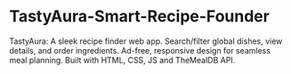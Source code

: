 # TastyAura-Smart-Recipe-Founder
TastyAura: A sleek recipe finder web app. Search/filter global dishes, view details, and order ingredients. Ad-free, responsive design for seamless meal planning. Built with HTML, CSS, JS and TheMealDB API.
